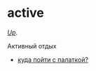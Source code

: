 # active

[_Up_](https://github.com/irnc/i).

Активный отдых

* [куда пойти с палаткой?](https://github.com/irnc/where-to-camp)
